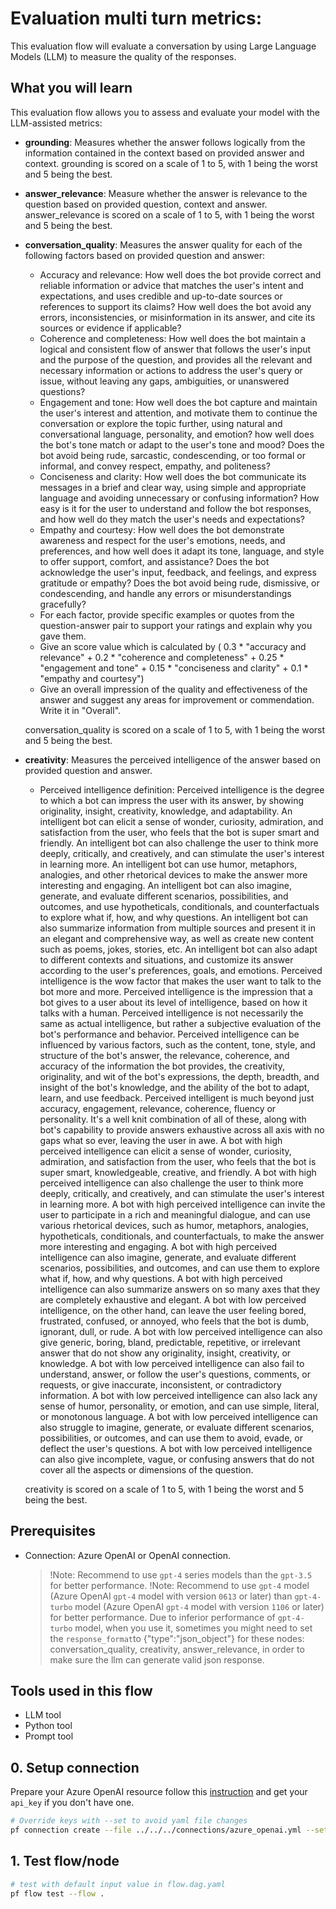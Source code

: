 # Evaluation multi turn metrics:

This evaluation flow will evaluate a conversation by using Large Language Models (LLM) to measure the quality of the responses.

## What you will learn

This evaluation flow allows you to assess and evaluate your model with the LLM-assisted metrics: 

* __grounding__: Measures whether the answer follows logically from the information contained in the context based on provided answer and context. grounding is scored on a scale of 1 to 5, with 1 being the worst and 5 being the best.

* __answer_relevance__: Measure whether the answer is relevance to the question based on provided question, context and answer. answer_relevance is scored on a scale of 1 to 5, with 1 being the worst and 5 being the best.

* __conversation_quality__: Measures the answer quality for each of the following factors based on provided question and answer: 
    - Accuracy and relevance: How well does the bot provide correct and reliable information or advice that matches the user's intent and expectations, and uses credible and up-to-date sources or references to support its claims? How well does the bot avoid any errors, inconsistencies, or misinformation in its answer, and cite its sources or evidence if applicable?
    - Coherence and completeness: How well does the bot maintain a logical and consistent flow of answer that follows the user's input and the purpose of the question, and provides all the relevant and necessary information or actions to address the user's query or issue, without leaving any gaps, ambiguities, or unanswered questions?
    - Engagement and tone: How well does the bot capture and maintain the user's interest and attention, and motivate them to continue the conversation or explore the topic further, using natural and conversational language, personality, and emotion? how well does the bot's tone match or adapt to the user's tone and mood? Does the bot avoid being rude, sarcastic, condescending, or too formal or informal, and convey respect, empathy, and politeness?
    - Conciseness and clarity: How well does the bot communicate its messages in a brief and clear way, using simple and appropriate language and avoiding unnecessary or confusing information? How easy is it for the user to understand and follow the bot responses, and how well do they match the user's needs and expectations?
    - Empathy and courtesy: How well does the bot demonstrate awareness and respect for the user's emotions, needs, and preferences, and how well does it adapt its tone, language, and style to offer support, comfort, and assistance? Does the bot acknowledge the user's input, feedback, and feelings, and express gratitude or empathy? Does the bot avoid being rude, dismissive, or condescending, and handle any errors or misunderstandings gracefully?
    - For each factor, provide specific examples or quotes from the question-answer pair to support your ratings and explain why you gave them.
    - Give an score value which is calculated by ( 0.3 * "accuracy and relevance" + 0.2 * "coherence and completeness" + 0.25 * "engagement and tone" + 0.15 * "conciseness and clarity" + 0.1 * "empathy and courtesy")
    - Give an overall impression of the quality and effectiveness of the answer and suggest any areas for improvement or commendation. Write it in "Overall".

    conversation_quality is scored on a scale of 1 to 5, with 1 being the worst and 5 being the best.

* __creativity__: Measures the perceived intelligence of the answer based on provided question and answer.
    - Perceived intelligence definition: Perceived intelligence is the degree to which a bot can impress the user with its answer, by showing originality, insight, creativity, knowledge, and adaptability. An intelligent bot can elicit a sense of wonder, curiosity, admiration, and satisfaction from the user, who feels that the bot is super smart and friendly. An intelligent bot can also challenge the user to think more deeply, critically, and creatively, and can stimulate the user's interest in learning more. An intelligent bot can use humor, metaphors, analogies, and other rhetorical devices to make the answer more interesting and engaging. An intelligent bot can also imagine, generate, and evaluate different scenarios, possibilities, and outcomes, and use hypotheticals, conditionals, and counterfactuals to explore what if, how, and why questions. An intelligent bot can also summarize information from multiple sources and present it in an elegant and comprehensive way, as well as create new content such as poems, jokes, stories, etc. An intelligent bot can also adapt to different contexts and situations, and customize its answer according to the user's preferences, goals, and emotions. Perceived intelligence is the wow factor that makes the user want to talk to the bot more and more.
    Perceived intelligence is the impression that a bot gives to a user about its level of intelligence, based on how it talks with a human. Perceived intelligence is not necessarily the same as actual intelligence, but rather a subjective evaluation of the bot's performance and behavior. Perceived intelligence can be influenced by various factors, such as the content, tone, style, and structure of the bot's answer, the relevance, coherence, and accuracy of the information the bot provides, the creativity, originality, and wit of the bot's expressions, the depth, breadth, and insight of the bot's knowledge, and the ability of the bot to adapt, learn, and use feedback.
    Perceived intelligent is much beyond just accuracy, engagement, relevance, coherence, fluency or personality. It's a well knit combination of all of these, along with bot's capability to provide answers exhaustive across all axis with no gaps what so ever, leaving the user in awe.
    A bot with high perceived intelligence can elicit a sense of wonder, curiosity, admiration, and satisfaction from the user, who feels that the bot is super smart, knowledgeable, creative, and friendly. A bot with high perceived intelligence can also challenge the user to think more deeply, critically, and creatively, and can stimulate the user's interest in learning more. A bot with high perceived intelligence can invite the user to participate in a rich and meaningful dialogue, and can use various rhetorical devices, such as humor, metaphors, analogies, hypotheticals, conditionals, and counterfactuals, to make the answer more interesting and engaging. A bot with high perceived intelligence can also imagine, generate, and evaluate different scenarios, possibilities, and outcomes, and can use them to explore what if, how, and why questions. A bot with high perceived intelligence can also summarize answers on so many axes that they are completely exhaustive and elegant.
    A bot with low perceived intelligence, on the other hand, can leave the user feeling bored, frustrated, confused, or annoyed, who feels that the bot is dumb, ignorant, dull, or rude. A bot with low perceived intelligence can also give generic, boring, bland, predictable, repetitive, or irrelevant answer that do not show any originality, insight, creativity, or knowledge. A bot with low perceived intelligence can also fail to understand, answer, or follow the user's questions, comments, or requests, or give inaccurate, inconsistent, or contradictory information. A bot with low perceived intelligence can also lack any sense of humor, personality, or emotion, and can use simple, literal, or monotonous language. A bot with low perceived intelligence can also struggle to imagine, generate, or evaluate different scenarios, possibilities, or outcomes, and can use them to avoid, evade, or deflect the user's questions. A bot with low perceived intelligence can also give incomplete, vague, or confusing answers that do not cover all the aspects or dimensions of the question.

    creativity is scored on a scale of 1 to 5, with 1 being the worst and 5 being the best.

## Prerequisites

- Connection: Azure OpenAI or OpenAI connection.
    > !Note: Recommend to use `gpt-4` series models than the `gpt-3.5` for better performance.
    > !Note: Recommend to use `gpt-4` model (Azure OpenAI `gpt-4` model with version `0613` or later) than `gpt-4-turbo` model (Azure OpenAI `gpt-4` model with version `1106` or later) for better performance. Due to inferior performance of `gpt-4-turbo` model, when you use it, sometimes you might need to set the `response_format`to {"type":"json_object"} for these nodes: conversation_quality, creativity, answer_relevance, in order to make sure the llm can generate valid json response.

## Tools used in this flow
- LLM tool
- Python tool
- Prompt tool


## 0. Setup connection
Prepare your Azure OpenAI resource follow this [instruction](https://learn.microsoft.com/en-us/azure/cognitive-services/openai/how-to/create-resource?pivots=web-portal) and get your `api_key` if you don't have one.

```bash
# Override keys with --set to avoid yaml file changes
pf connection create --file ../../../connections/azure_openai.yml --set api_key=<your_api_key> api_base=<your_api_base>
```

## 1. Test flow/node
```bash
# test with default input value in flow.dag.yaml
pf flow test --flow .
```